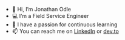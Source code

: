 - 👋 Hi, I’m Jonathan Odle
- 💻 I’m a Field Service Engineer 
- 🧠 I have a passion for continuous learning
- 📫 You can reach me on [LinkedIn](https://www.linkedin.com/in/jonathan-odle/) or [dev.to](https://dev.to/odle)

<!---
jonathanOdle/jonathanOdle is a ✨ special ✨ repository because its `README.md` (this file) appears on your GitHub profile.
You can click the Preview link to take a look at your changes.
--->

